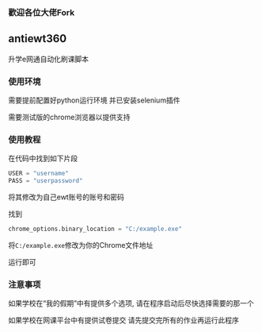 ### 歡迎各位大佬Fork

## antiewt360
升学e网通自动化刷课脚本



### 使用环境

需要提前配置好python运行环境
并已安装selenium插件

需要测试版的chrome浏览器以提供支持

### 使用教程

在代码中找到如下片段
```python
USER = "username"
PASS = "userpassword"
```
将其修改为自己ewt账号的账号和密码

找到
```python
chrome_options.binary_location = "C:/example.exe"
```
将```C:/example.exe```修改为你的Chrome文件地址

运行即可

### 注意事项

如果学校在“我的假期”中有提供多个选项, 请在程序启动后尽快选择需要的那一个

如果学校在网课平台中有提供试卷提交
请先提交完所有的作业再运行此程序

